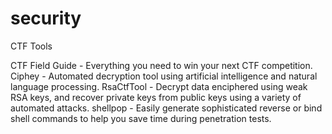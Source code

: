# security

CTF Tools

CTF Field Guide - Everything you need to win your next CTF competition.
Ciphey - Automated decryption tool using artificial intelligence and natural language processing.
RsaCtfTool - Decrypt data enciphered using weak RSA keys, and recover private keys from public keys using a variety of automated attacks.
shellpop - Easily generate sophisticated reverse or bind shell commands to help you save time during penetration tests.
